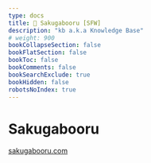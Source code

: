 ```yaml
---
type: docs
title: 🔷 Sakugabooru [SFW]
description: "kb a.k.a Knowledge Base"
# weight: 900
bookCollapseSection: false
bookFlatSection: false
bookToc: false
bookComments: false
bookSearchExclude: true
bookHidden: false
robotsNoIndex: true
---
```


# Sakugabooru

[sakugabooru.com](https://sakugabooru.com?nt)
